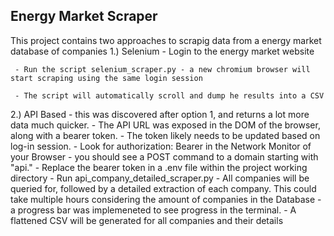 ## Energy Market Scraper

This project contains two approaches to scrapig data from a energy market database of companies
1.) Selenium
     - Login to the energy market website
     
     - Run the script selenium_scraper.py - a new chromium browser will start scraping using the same login session
     
     - The script will automatically scroll and dump he results into a CSV
     
2.) API Based - this was discovered after option 1, and returns a lot more data much quicker. 
     - The API URL was exposed in the DOM of the browser, along with a bearer token.
     - The token likely needs to be updated based on log-in session.
     - Look for authorization: Bearer <token> in the Network Monitor of your Browser - you should see a POST command to a domain starting with "api."
     - Replace the bearer token in a .env file within the project working directory
     - Run api_company_detailed_scraper.py
     - All companies will be queried for, followed by a detailed extraction of each company. This could take multiple hours considering the amount of companies in the Database - a progress bar was implemeneted to see progress in the terminal.
     - A flattened CSV will be generated for all companies and their details
